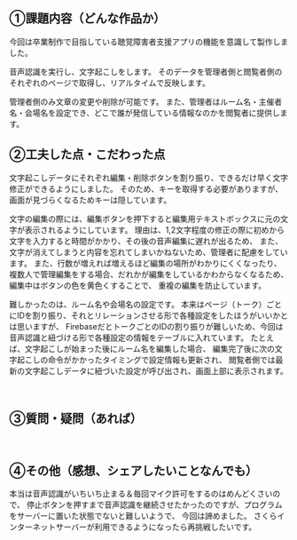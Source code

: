 ## ①課題内容（どんな作品か）
今回は卒業制作で目指している聴覚障害者支援アプリの機能を意識して製作しました。

音声認識を実行し、文字起こしをします。
そのデータを管理者側と閲覧者側のそれぞれのページで取得し、リアルタイムで反映します。

管理者側のみ文章の変更や削除が可能です。
また、管理者はルーム名・主催者名・会場名を設定でき、どこで誰が発信している情報なのかを閲覧者に提供します。
​
​
## ②工夫した点・こだわった点
文字起こしデータにそれぞれ編集・削除ボタンを割り振り、できるだけ早く文字修正ができるようにしました。
そのため、キーを取得する必要がありますが、画面が見づらくなるためキーは隠しています。

文字の編集の際には、編集ボタンを押下すると編集用テキストボックスに元の文字が表示されるようにしています。
理由は、1,2文字程度の修正の際に初めから文字を入力すると時間がかかり、その後の音声編集に遅れが出るため、
また、文字が消えてしまうと内容を忘れてしまいかねないため、管理者に配慮をしています。
また、行数が増えれば増えるほど編集の場所がわかりにくくなったり、
複数人で管理編集をする場合、だれかが編集をしているかわからなくなるため、編集中はボタンの色を黄色くすることで、
重複の編集を防止しています。

難しかったのは、ルーム名や会場名の設定です。
本来はページ（トーク）ごとにIDを割り振り、それとリレーションさせる形で各種設定をしたほうがいいかとは思いますが、
FirebaseだとトークごとのIDの割り振りが難しいため、今回は音声認識と紐づける形で各種設定の情報をテーブルに入れています。
たとえば、文字起こしが始まった後にルーム名を編集した場合、
編集完了後に次の文字起こしの命令がかかったタイミングで設定情報も更新され、
閲覧者側では最新の文字起こしデータに紐づいた設定が呼び出され、画面上部に表示されます。


​
​
## ③質問・疑問（あれば）


​
​
## ④その他（感想、シェアしたいことなんでも）
本当は音声認識がいちいち止まる＆毎回マイク許可をするのはめんどくさいので、
停止ボタンを押すまで音声認識を継続させたかったのですが、プログラムをサーバーに置いた状態でないと難しいようで、
今回は諦めました。
さくらインターネットサーバーが利用できるようになったら再挑戦したいです。